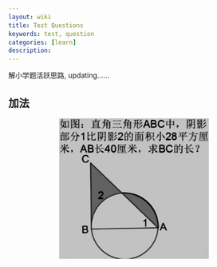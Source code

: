 ```yaml
---
layout: wiki
title: Test Questions
keywords: test, question
categories: [learn]
description: 
---
```


解小学题活跃思路, updating......

## 加法

<div align="center"><img width="300" src="https://raw.githubusercontent.com/LfqGithub/LfqGithub.github.io/master/images/test_question/triangle_circle.png"/></div>
